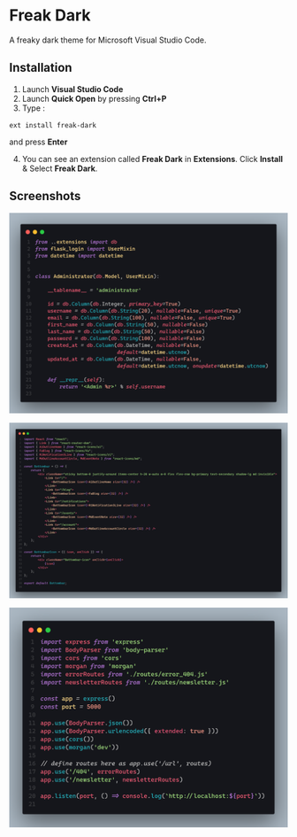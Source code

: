 # Freak Dark

A freaky dark theme for Microsoft Visual Studio Code.

## Installation

1. Launch **Visual Studio Code**
2. Launch **Quick Open** by pressing **Ctrl+P**
3. Type :

```vscode
ext install freak-dark
```

and press **Enter**

4. You can see an extension called **Freak Dark** in **Extensions**. Click **Install** & Select **Freak Dark**.

## Screenshots

![Screenshot1](/screenshots/1.png)

![Screenshot2](/screenshots/2.png)

![Screenshot3](/screenshots/3.png)
